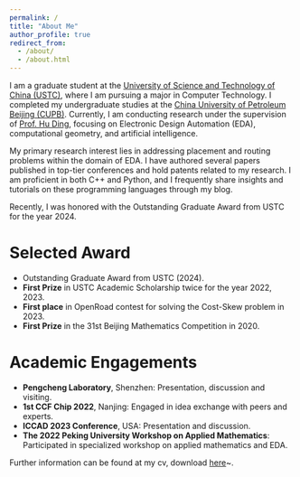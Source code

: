 ```yaml
---
permalink: /
title: "About Me"
author_profile: true
redirect_from: 
  - /about/
  - /about.html
---
```


I am a graduate student at the [University of Science and Technology of China (USTC)](https://en.ustc.edu.cn/), where I am pursuing a major in Computer Technology. I completed my undergraduate studies at the [China University of Petroleum Beijing (CUPB)](https://www.cup.edu.cn/english/). Currently, I am conducting research under the supervision of [Prof. Hu Ding](https://hu-ding.github.io/), focusing on Electronic Design Automation (EDA), computational geometry, and artificial intelligence.

My primary research interest lies in addressing placement and routing problems within the domain of EDA. I have authored several papers published in top-tier conferences and hold patents related to my research. I am proficient in both C++ and Python, and I frequently share insights and tutorials on these programming languages through my blog.

Recently, I was honored with the Outstanding Graduate Award from USTC for the year 2024.

Selected Award
======
- Outstanding Graduate Award from USTC (2024).
- **First Prize** in USTC Academic Scholarship twice for the year 2022, 2023.
- **First place** in OpenRoad contest for solving the Cost-Skew problem in 2023.
- **First Prize** in the 31st Beijing Mathematics Competition in 2020.

Academic Engagements
======
- **Pengcheng Laboratory**, Shenzhen: Presentation, discussion and visiting.
- **1st CCF Chip 2022**, Nanjing: Engaged in idea exchange with peers and experts.
- **ICCAD 2023 Conference**, USA: Presentation and discussion.
- **The 2022 Peking University Workshop on Applied Mathematics**: Participated in specialized workshop on applied mathematics and EDA.

Further information can be found at my cv, download [here](/files/GuoweiSun-CV.pdf)~.
